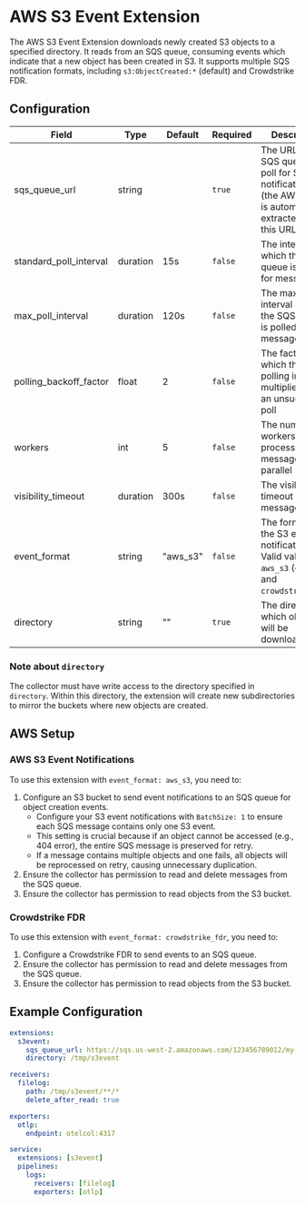 # AWS S3 Event Extension

The AWS S3 Event Extension downloads newly created S3 objects to a specified directory. It reads from an SQS queue, consuming events which indicate that a new object has been created in S3. It supports multiple SQS notification formats, including `s3:ObjectCreated:*` (default) and Crowdstrike FDR.

## Configuration

| Field                  | Type   | Default | Required | Description |
|------------------------|--------|---------|----------|-------------|
| sqs_queue_url          | string |         | `true`   | The URL of the SQS queue to poll for S3 event notifications (the AWS region is automatically extracted from this URL) |
| standard_poll_interval | duration | 15s   | `false`  | The interval at which the SQS queue is polled for messages |
| max_poll_interval      | duration | 120s   | `false`  | The maximum interval at which the SQS queue is polled for messages |
| polling_backoff_factor | float    | 2     | `false`  | The factor by which the polling interval is multiplied after an unsuccessful poll |
| workers                | int      | 5     | `false`  | The number of workers to process messages in parallel |
| visibility_timeout     | duration | 300s  | `false`  | The visibility timeout for SQS messages |
| event_format           | string   | "aws_s3"    | `false`   | The format of the S3 event notifications. Valid values are `aws_s3` (default) and `crowdstrike_fdr`. |
| directory              | string   | ""    | `true`   | The directory to which objects will be downloaded. |

### Note about `directory`

The collector must have write access to the directory specified in `directory`. Within this directory, the extension will create new subdirectories to mirror the buckets where new objects are created.

## AWS Setup

### AWS S3 Event Notifications

To use this extension with `event_format: aws_s3`, you need to:

1. Configure an S3 bucket to send event notifications to an SQS queue for object creation events.
   - Configure your S3 event notifications with `BatchSize: 1` to ensure each SQS message contains only one S3 event.
   - This setting is crucial because if an object cannot be accessed (e.g., 404 error), the entire SQS message is preserved for retry.
   - If a message contains multiple objects and one fails, all objects will be reprocessed on retry, causing unnecessary duplication.
2. Ensure the collector has permission to read and delete messages from the SQS queue.
3. Ensure the collector has permission to read objects from the S3 bucket.

### Crowdstrike FDR

To use this extension with `event_format: crowdstrike_fdr`, you need to:

1. Configure a Crowdstrike FDR to send events to an SQS queue.
2. Ensure the collector has permission to read and delete messages from the SQS queue.
3. Ensure the collector has permission to read objects from the S3 bucket.


## Example Configuration

```yaml
extensions:
  s3event:
    sqs_queue_url: https://sqs.us-west-2.amazonaws.com/123456789012/my-queue
    directory: /tmp/s3event

receivers:
  filelog:
    path: /tmp/s3event/**/*
    delete_after_read: true

exporters:
  otlp:
    endpoint: otelcol:4317

service:
  extensions: [s3event]
  pipelines:
    logs:
      receivers: [filelog]
      exporters: [otlp]
```
